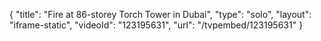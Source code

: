 {
    "title": "Fire at 86-storey Torch Tower in Dubai",
    "type": "solo",
    "layout": "iframe-static",
    "videoId": "123195631",
    "url": "\/tvpembed\/123195631"
}